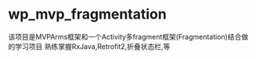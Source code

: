 # wp_mvp_fragmentation
该项目是MVPArms框架和一个Activity多fragment框架(Fragmentation)结合做的学习项目
熟练掌握RxJava,Retrofit2,折叠状态栏,等
